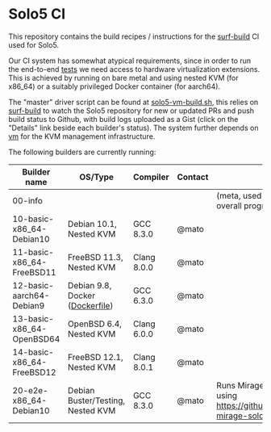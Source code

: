# Solo5 CI

This repository contains the build recipes / instructions for the
[surf-build](https://github.com/surf-build/surf) CI used for Solo5.

Our CI system has somewhat atypical requirements, since in order to run the
end-to-end [tests](https://github.com/Solo5/solo5/tree/master/tests) we need
access to hardware virtualization extensions. This is achieved by running on
bare metal and using nested KVM (for x86\_64) or a suitably privileged Docker
container (for aarch64).

The "master" driver script can be found at
[solo5-vm-build.sh](scripts/solo5-vm-build.sh), this relies on
[surf-build](https://github.com/surf-build/surf) to watch the Solo5 repository
for new or updated PRs and push build status to Github, with build logs
uploaded as a Gist (click on the "Details" link beside each builder's status).
The system further depends on [vm](https://github.com/roburio/vm) for the KVM
management infrastructure.

The following builders are currently running:

| Builder name                  | OS/Type | Compiler | Contact | Notes |
| ------------                  | ------- | -------- | ------- | ----- |
| 00-info                       |         |          |         | (meta, used by CI system for overall progress)
| 10-basic-x86\_64-Debian10     | Debian 10.1, Nested KVM | GCC 8.3.0 | @mato | |
| 11-basic-x86\_64-FreeBSD11    | FreeBSD 11.3, Nested KVM | Clang 8.0.0 | @mato | |
| 12-basic-aarch64-Debian9      | Debian 9.8, Docker ([Dockerfile](any-Debian9-gcc630/Dockerfile)) | GCC 6.3.0 | @mato | |
| 13-basic-x86\_64-OpenBSD64    | OpenBSD 6.4, Nested KVM | Clang 6.0.0 | @mato | |
| 14-basic-x86\_64-FreeBSD12    | FreeBSD 12.1, Nested KVM | Clang 8.0.1 | @mato | |
| 20-e2e-x86\_64-Debian10       | Debian Buster/Testing, Nested KVM | GCC 8.3.0 | @mato | Runs Mirage/Solo5 E2E tests using https://github.com/mato/e2e-mirage-solo5/
